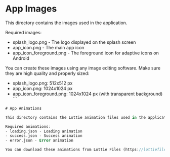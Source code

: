 # App Images

This directory contains the images used in the application.

Required images:
- splash_logo.png - The logo displayed on the splash screen
- app_icon.png - The main app icon
- app_icon_foreground.png - The foreground icon for adaptive icons on Android

You can create these images using any image editing software. Make sure they are high quality and properly sized:
- splash_logo.png: 512x512 px
- app_icon.png: 1024x1024 px
- app_icon_foreground.png: 1024x1024 px (with transparent background)
\`\`\`

```dart file="assets/animations/README.md"
# App Animations

This directory contains the Lottie animation files used in the application.

Required animations:
- loading.json - Loading animation
- success.json - Success animation
- error.json - Error animation

You can download these animations from Lottie Files (https://lottiefiles.com/) or create your own.
